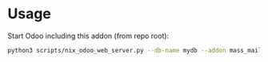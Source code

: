 # Usage

Start Odoo including this addon (from repo root):

```bash
python3 scripts/nix_odoo_web_server.py --db-name mydb --addon mass_mailing_themes
```
